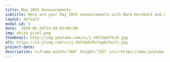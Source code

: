 ```yaml
---
title: May 20th Announcements
subtitle: Here are your May 20th announcements with Mark Hornback and Alayna Boer
layout: default
modal-id: 5 
date:  2018-05-20T14:49:04+00:00
img: white_pixel.png
thumbnail: http://img.youtube.com/vi/j-56SlQdvFk/0.jpg
alt: https://i3.ytimg.com/vi/j-56SlQdvFk/hqdefault.jpg
project-date: 
description: <iframe width="560" height="315" src="https://www.youtube.com/embed/j-56SlQdvFk" frameborder="0" allowfullscreen></iframe> 
---
```

